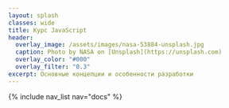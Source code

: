 ```yaml
--- 
layout: splash
classes: wide
title: Курс JavaScript
header:
  overlay_image: /assets/images/nasa-53884-unsplash.jpg
  caption: Photo by NASA on [Unsplash](https://unsplash.com)
  overlay_color: "#000"
  overlay_filter: "0.3"
excerpt: Основные концепции и особенности разработки
---
```


{% include nav_list nav="docs" %}

